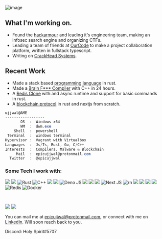 
![image](https://media.discordapp.net/attachments/936106022576201769/1060467902404366357/image.png)
## What I'm working on.
- Found the [hackarmour](https://github.com/hackarmour) and leading it's engineering team, making an infosec search engine and organizing CTFs.
- Leading a team of friends at [OurCode](https://github.com/ourcodeorg/ourcode) to make a project collaboration platform, written in fullstack typescript.
- Writing on [CrackHead Systems](https://crackhead-systems.vercel.app/).

## Recent Work
- Made a stack based [programming language](https://github.com/ujjwal-kr/ram) in rust.
- Made a [Brain F*** Compiler](https://github.com/ujjwal-kr/brainf) with C++ in 24 hours.
- A [Redis Clone](https://github.com/ujjwal-kr/redis-rust) with and async runtime and support for basic commands in rust. 
- A [blockchain protocol](https://github.com/ujjwal-kr/night) in rust and nextjs from scratch.

```csharp
ujjwal@AME
------------------
       OS  :  Windows x64
       WM  :  dwm.exe
    Shell  :  powershell
 Terminal  :  windows terminal
Hypervisor :  Vagrant with Virtualbox
Languages  :  Js/Ts, Rust, Go, C/C++
Interests  :  Compilers, Malware & Blockchain
     Mail  :  epicujjwal@protonmail.com
  Twitter  :  @epicujjwal
```

### Some Tech I work with:
<img src="https://img.shields.io/badge/JavaScript-F7DF1E?style=for-the-badge&logo=javascript&logoColor=black"></img>
<img src="https://img.shields.io/badge/Node.js-43853D?style=for-the-badge&logo=node.js&logoColor=white"></img>
![Rust](https://img.shields.io/badge/Rust-black?style=for-the-badge&logo=rust&logoColor=#E57324)
![C++](https://img.shields.io/badge/c++-%2300599C.svg?style=for-the-badge&logo=c%2B%2B&logoColor=white)
<img src="https://img.shields.io/badge/TypeScript-007ACC?style=for-the-badge&logo=typescript&logoColor=white"></img>
<img src="https://img.shields.io/badge/Go-00ADD8?style=for-the-badge&logo=go&logoColor=white"></img>
![Deno JS](https://img.shields.io/badge/deno%20js-000000?style=for-the-badge&logo=deno&logoColor=white)
<img src="https://img.shields.io/badge/Sass-CC6699?style=for-the-badge&logo=sass&logoColor=white"></img>
<img src="https://img.shields.io/badge/C-00599C?style=for-the-badge&logo=c&logoColor=white"></img>
<img src="https://img.shields.io/badge/React-20232A?style=for-the-badge&logo=react&logoColor=61DAFB"></img>
![Next JS](https://img.shields.io/badge/Next-black?style=for-the-badge&logo=next.js&logoColor=white)
![rn](https://img.shields.io/badge/React_Native-20232A?style=for-the-badge&logo=react&logoColor=61DAFB)
<img src="https://img.shields.io/badge/Angular-DD0031?style=for-the-badge&logo=angular&logoColor=white"></img>
<img src="https://img.shields.io/badge/styled--components-DB7093?style=for-the-badge&logo=styled-components&logoColor=white"></img>
<img src="https://img.shields.io/badge/PostgreSQL-316192?style=for-the-badge&logo=postgresql&logoColor=white"></img>
<img src="https://img.shields.io/badge/MongoDB-4EA94B?style=for-the-badge&logo=mongodb&logoColor=white"></img>
![Redis](https://img.shields.io/badge/redis-%23DD0031.svg?style=for-the-badge&logo=redis&logoColor=white)
![Docker](https://img.shields.io/badge/docker-%230db7ed.svg?style=for-the-badge&logo=docker&logoColor=white)

<br>

![](https://github-profile-summary-cards.vercel.app/api/cards/stats?username=ujjwal-kr&theme=github_dark)
<img src="https://github-readme-streak-stats.herokuapp.com/?user=ujjwal-kr&theme=github-dark">


You can mail me at epicujjwal@protonmail.com, or connect with me on [LinkedIn](https://www.linkedin.com/in/epicujjwal). Will soon reach back to you.

Discord: Holy Spirit#5707

